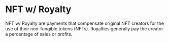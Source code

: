 # NFT w/ Royalty

NFT w/ Royalty are payments that compensate original NFT creators for the use of their non-fungible tokens (NFTs). Royalties generally pay the creator a percentage of sales or profits. 